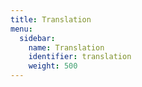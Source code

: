 ```yaml
---
title: Translation
menu:
  sidebar:
    name: Translation
    identifier: translation
    weight: 500
---
```

